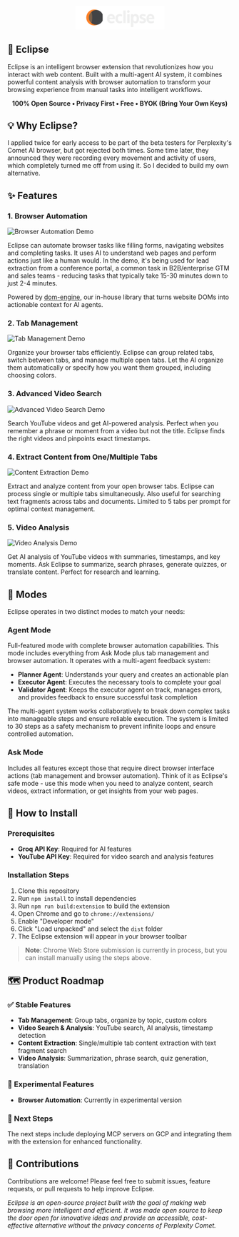 <div align="center">
  <img src="assets/eclipse_logo.png" alt="Eclipse Logo" width="200">
</div>

## 🌙 Eclipse

Eclipse is an intelligent browser extension that revolutionizes how you interact with web content. Built with a multi-agent AI system, it combines powerful content analysis with browser automation to transform your browsing experience from manual tasks into intelligent workflows.

<div align="center">

**100% Open Source • Privacy First • Free • BYOK (Bring Your Own Keys)**

</div>

## 💡 Why Eclipse?

I applied twice for early access to be part of the beta testers for Perplexity's Comet AI browser, but got rejected both times. Some time later, they announced they were recording every movement and activity of users, which completely turned me off from using it. So I decided to build my own alternative.

## ✨ Features

### 1. Browser Automation
![Browser Automation Demo](assets/browser_automation_demo.gif)

Eclipse can automate browser tasks like filling forms, navigating websites and completing tasks. It uses AI to understand web pages and perform actions just like a human would. In the demo, it's being used for lead extraction from a conference portal, a common task in B2B/enterprise GTM and sales teams - reducing tasks that typically take 15-30 minutes down to just 2-4 minutes.

Powered by [dom-engine](https://github.com/The-Agentic-Intelligence-Co/dom-engine), our in-house library that turns website DOMs into actionable context for AI agents.

### 2. Tab Management
![Tab Management Demo](assets/group_tabs_demo.gif)

Organize your browser tabs efficiently. Eclipse can group related tabs, switch between tabs, and manage multiple open tabs. Let the AI organize them automatically or specify how you want them grouped, including choosing colors.

### 3. Advanced Video Search
![Advanced Video Search Demo](assets/advanced_video_search_and_analysis.gif)

Search YouTube videos and get AI-powered analysis. Perfect when you remember a phrase or moment from a video but not the title. Eclipse finds the right videos and pinpoints exact timestamps.

### 4. Extract Content from One/Multiple Tabs
![Content Extraction Demo](assets/extract_multiple_tab_content_demo.gif)

Extract and analyze content from your open browser tabs. Eclipse can process single or multiple tabs simultaneously. Also useful for searching text fragments across tabs and documents. Limited to 5 tabs per prompt for optimal context management.

### 5. Video Analysis
![Video Analysis Demo](assets/video_analysis_demo.gif)

Get AI analysis of YouTube videos with summaries, timestamps, and key moments. Ask Eclipse to summarize, search phrases, generate quizzes, or translate content. Perfect for research and learning.

## 🎯 Modes

Eclipse operates in two distinct modes to match your needs:

### Agent Mode
Full-featured mode with complete browser automation capabilities. This mode includes everything from Ask Mode plus tab management and browser automation. It operates with a multi-agent feedback system:

- **Planner Agent**: Understands your query and creates an actionable plan
- **Executor Agent**: Executes the necessary tools to complete your goal
- **Validator Agent**: Keeps the executor agent on track, manages errors, and provides feedback to ensure successful task completion

The multi-agent system works collaboratively to break down complex tasks into manageable steps and ensure reliable execution. The system is limited to 30 steps as a safety mechanism to prevent infinite loops and ensure controlled automation.

### Ask Mode
Includes all features except those that require direct browser interface actions (tab management and browser automation). Think of it as Eclipse's safe mode - use this mode when you need to analyze content, search videos, extract information, or get insights from your web pages.

## 🚀 How to Install

### Prerequisites
- **Groq API Key**: Required for AI features
- **YouTube API Key**: Required for video search and analysis features

### Installation Steps
1. Clone this repository
2. Run `npm install` to install dependencies
3. Run `npm run build:extension` to build the extension
4. Open Chrome and go to `chrome://extensions/`
5. Enable "Developer mode"
6. Click "Load unpacked" and select the `dist` folder
7. The Eclipse extension will appear in your browser toolbar

> **Note**: Chrome Web Store submission is currently in process, but you can install manually using the steps above.

## 🗺️ Product Roadmap

### ✅ Stable Features
- **Tab Management**: Group tabs, organize by topic, custom colors
- **Video Search & Analysis**: YouTube search, AI analysis, timestamp detection
- **Content Extraction**: Single/multiple tab content extraction with text fragment search
- **Video Analysis**: Summarization, phrase search, quiz generation, translation

### 🔬 Experimental Features
- **Browser Automation**: Currently in experimental version

### 🚀 Next Steps
The next steps include deploying MCP servers on GCP and integrating them with the extension for enhanced functionality.

## 🤝 Contributions

Contributions are welcome! Please feel free to submit issues, feature requests, or pull requests to help improve Eclipse.

*Eclipse is an open-source project built with the goal of making web browsing more intelligent and efficient. It was made open source to keep the door open for innovative ideas and provide an accessible, cost-effective alternative without the privacy concerns of Perplexity Comet.*

